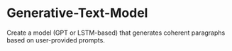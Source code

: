 # Generative-Text-Model
Create a model (GPT or LSTM-based) that generates coherent paragraphs based on user-provided prompts.
